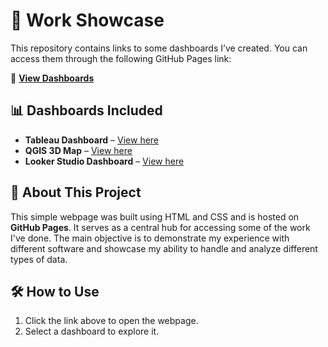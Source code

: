# 🚀 Work Showcase  

This repository contains links to some dashboards I’ve created. You can access them through the following GitHub Pages link:  

🔗 **[View Dashboards](https://josueyz.github.io/work-showcase/)**  

## 📊 Dashboards Included  
- **Tableau Dashboard** – [View here](https://public.tableau.com/app/profile/josueyanez/viz/Jobapplication-Josue/Dashboard1)  
- **QGIS 3D Map** – [View here](https://josueyz.github.io/lerdo_pub/)
- **Looker Studio Dashboard** – [View here](https://lookerstudio.google.com/reporting/c09e7fd3-8f74-4e75-bbd8-703b527b881a) 

## 🔧 About This Project  
This simple webpage was built using HTML and CSS and is hosted on **GitHub Pages**. It serves as a central hub for accessing some of the work I've done. The main objective is to demonstrate my experience with different software and showcase my ability to handle and analyze different types of data.

## 🛠 How to Use  
1. Click the link above to open the webpage.  
2. Select a dashboard to explore it.  
